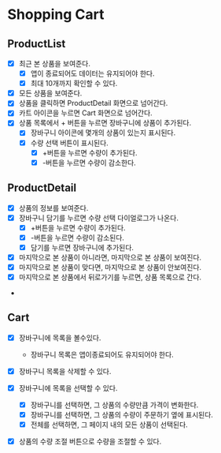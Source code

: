 # Shopping Cart

## ProductList
- [x] 최근 본 상품을 보여준다.
  - [x] 앱이 종료되어도 데이터는 유지되어야 한다.
  - [x] 최대 10개까지 확인할 수 있다.
- [x] 모든 상품을 보여준다.
- [x] 상품을 클릭하면 ProductDetail 화면으로 넘어간다.
- [x] 카트 아이콘을 누르면 Cart 화면으로 넘어간다.
- [x] 상품 목록에서 + 버튼을 누르면 장바구니에 상품이 추가된다.
  - [x] 장바구니 아이콘에 몇개의 상품이 있는지 표시된다.
  - [x] 수량 선택 버튼이 표시된다.
    - [x] +버튼을 누르면 수량이 추가된다.
    - [x] -버튼을 누르면 수량이 감소한다.

## ProductDetail
- [x] 상품의 정보를 보여준다.
- [x] 장바구니 담기를 누르면 수량 선택 다이얼로그가 나온다.
  - [x] +버튼을 누르면 수량이 추가된다.
  - [x] -버튼을 누르면 수량이 감소된다.
  - [x] 담기를 누르면 장바구니에 추가된다.
- [x] 마지막으로 본 상품이 아니라면, 마지막으로 본 상품이 보여진다.
- [x] 마지막으로 본 상품이 맞다면, 마지막으로 본 상품이 안보여진다.
- [x] 마지막으로 본 상품에서 뒤로가기를 누르면, 상품 목록으로 간다.
- 
## Cart
- [x] 장바구니에 목록을 볼수있다.
  - 장바구니 목록은 앱이종료되어도 유지되어야 한다.
- [x] 장바구니 목록을 삭제할 수 있다.
- [x] 장바구니에 목록을 선택할 수 있다.
  - [x] 장바구니를 선택하면, 그 상품의 수량만큼 가격이 변화한다.
  - [x] 장바구니를 선택하면, 그 상품의 수량이 주문하기 옆에 표시된다.
  - [x] 전체를 선택하면, 그 페이지 내의 모든 상품이 선택된다.
- [x] 상품의 수량 조절 버튼으로 수량을 조절할 수 있다.



